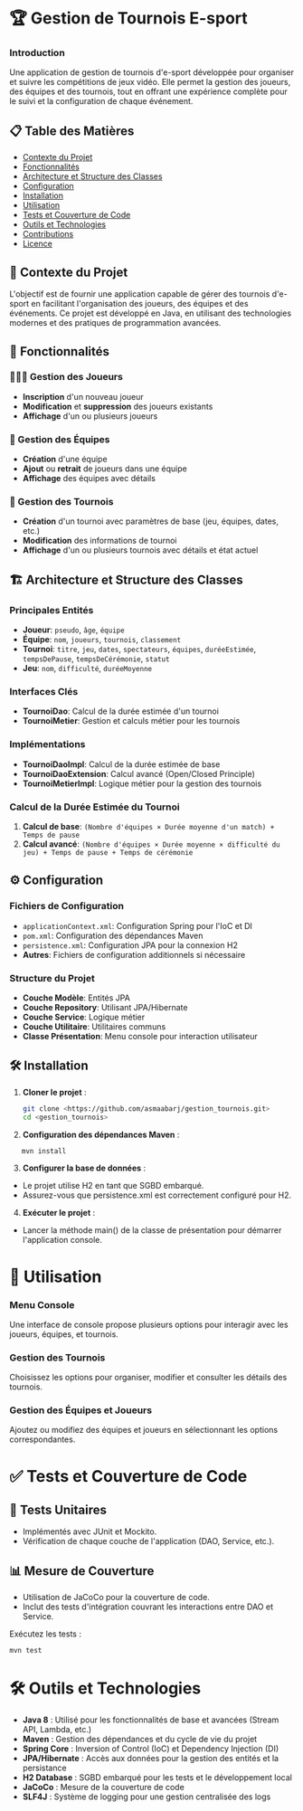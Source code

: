 # 🏆 Gestion de Tournois E-sport

### Introduction
Une application de gestion de tournois d'e-sport développée pour organiser et suivre les compétitions de jeux vidéo. Elle permet la gestion des joueurs, des équipes et des tournois, tout en offrant une expérience complète pour le suivi et la configuration de chaque événement.

## 📋 Table des Matières
- [Contexte du Projet](#contexte-du-projet)
- [Fonctionnalités](#fonctionnalités)
- [Architecture et Structure des Classes](#architecture-et-structure-des-classes)
- [Configuration](#configuration)
- [Installation](#installation)
- [Utilisation](#utilisation)
- [Tests et Couverture de Code](#tests-et-couverture-de-code)
- [Outils et Technologies](#outils-et-technologies)
- [Contributions](#contributions)
- [Licence](#licence)

## 🎯 Contexte du Projet
L'objectif est de fournir une application capable de gérer des tournois d'e-sport en facilitant l'organisation des joueurs, des équipes et des événements. Ce projet est développé en Java, en utilisant des technologies modernes et des pratiques de programmation avancées.

## 🌟 Fonctionnalités

### 🧑‍🤝‍🧑 Gestion des Joueurs
- **Inscription** d'un nouveau joueur
- **Modification** et **suppression** des joueurs existants
- **Affichage** d'un ou plusieurs joueurs

### 👥 Gestion des Équipes
- **Création** d'une équipe
- **Ajout** ou **retrait** de joueurs dans une équipe
- **Affichage** des équipes avec détails

### 🏅 Gestion des Tournois
- **Création** d'un tournoi avec paramètres de base (jeu, équipes, dates, etc.)
- **Modification** des informations de tournoi
- **Affichage** d'un ou plusieurs tournois avec détails et état actuel

## 🏗️ Architecture et Structure des Classes

### Principales Entités
- **Joueur**: `pseudo`, `âge`, `équipe`
- **Équipe**: `nom`, `joueurs`, `tournois`, `classement`
- **Tournoi**: `titre`, `jeu`, `dates`, `spectateurs`, `équipes`, `duréeEstimée`, `tempsDePause`, `tempsDeCérémonie`, `statut`
- **Jeu**: `nom`, `difficulté`, `duréeMoyenne`

### Interfaces Clés
- **TournoiDao**: Calcul de la durée estimée d'un tournoi
- **TournoiMetier**: Gestion et calculs métier pour les tournois

### Implémentations
- **TournoiDaoImpl**: Calcul de la durée estimée de base
- **TournoiDaoExtension**: Calcul avancé (Open/Closed Principle)
- **TournoiMetierImpl**: Logique métier pour la gestion des tournois

### Calcul de la Durée Estimée du Tournoi
1. **Calcul de base**: `(Nombre d'équipes × Durée moyenne d'un match) + Temps de pause`
2. **Calcul avancé**: `(Nombre d'équipes × Durée moyenne × difficulté du jeu) + Temps de pause + Temps de cérémonie`

## ⚙️ Configuration

### Fichiers de Configuration
- `applicationContext.xml`: Configuration Spring pour l'IoC et DI
- `pom.xml`: Configuration des dépendances Maven
- `persistence.xml`: Configuration JPA pour la connexion H2
- **Autres**: Fichiers de configuration additionnels si nécessaire

### Structure du Projet
- **Couche Modèle**: Entités JPA
- **Couche Repository**: Utilisant JPA/Hibernate
- **Couche Service**: Logique métier
- **Couche Utilitaire**: Utilitaires communs
- **Classe Présentation**: Menu console pour interaction utilisateur

## 🛠️ Installation

1. **Cloner le projet** :

   ```bash
   git clone <https://github.com/asmaabarj/gestion_tournois.git>
   cd <gestion_tournois> 


2. **Configuration des dépendances Maven** :

```bash
   mvn install
```

3. **Configurer la base de données** :

- Le projet utilise H2 en tant que SGBD embarqué.
- Assurez-vous que persistence.xml est correctement configuré pour H2.

4. **Exécuter le projet** :

- Lancer la méthode main() de la classe de présentation pour démarrer l'application console.


# 🚀 Utilisation

### Menu Console
Une interface de console propose plusieurs options pour interagir avec les joueurs, équipes, et tournois.

### Gestion des Tournois
Choisissez les options pour organiser, modifier et consulter les détails des tournois.

### Gestion des Équipes et Joueurs
Ajoutez ou modifiez des équipes et joueurs en sélectionnant les options correspondantes.

# ✅ Tests et Couverture de Code

## 📑 Tests Unitaires
- Implémentés avec JUnit et Mockito.
- Vérification de chaque couche de l'application (DAO, Service, etc.).

## 📊 Mesure de Couverture
- Utilisation de JaCoCo pour la couverture de code.
- Inclut des tests d'intégration couvrant les interactions entre DAO et Service.

Exécutez les tests :
```bash
mvn test
```
# 🛠️ Outils et Technologies

- **Java 8** : Utilisé pour les fonctionnalités de base et avancées (Stream API, Lambda, etc.)
- **Maven** : Gestion des dépendances et du cycle de vie du projet
- **Spring Core** : Inversion of Control (IoC) et Dependency Injection (DI)
- **JPA/Hibernate** : Accès aux données pour la gestion des entités et la persistance
- **H2 Database** : SGBD embarqué pour les tests et le développement local
- **JaCoCo** : Mesure de la couverture de code
- **SLF4J** : Système de logging pour une gestion centralisée des logs
